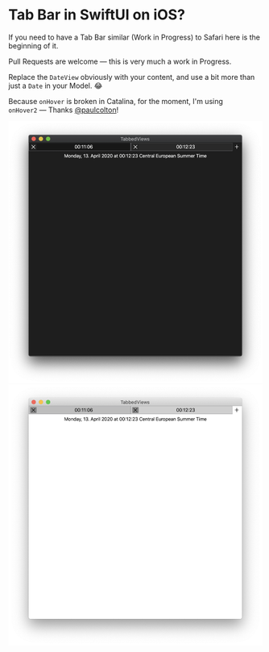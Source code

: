 # Tab Bar in SwiftUI on iOS?

If you need to have a Tab Bar similar (Work in Progress) to Safari here is the beginning of it.

Pull Requests are welcome — this is very much a work in Progress.

Replace the `DateView` obviously with your content, and use a bit more than just a `Date` in your Model. 😂

Because `onHover` is broken in Catalina, for the moment, I'm using `onHover2` — Thanks [@paulcolton](https://twitter.com/paulcolton/status/1248791065651326978)!

![](Dark.png)
![](Light.png)
